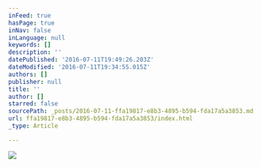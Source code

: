 ```yaml
---
inFeed: true
hasPage: true
inNav: false
inLanguage: null
keywords: []
description: ''
datePublished: '2016-07-11T19:49:26.203Z'
dateModified: '2016-07-11T19:34:55.015Z'
authors: []
publisher: null
title: ''
author: []
starred: false
sourcePath: _posts/2016-07-11-ffa19817-e8b3-4895-b594-fda17a5a3853.md
url: ffa19817-e8b3-4895-b594-fda17a5a3853/index.html
_type: Article

---
```

![](https://the-grid-user-content.s3-us-west-2.amazonaws.com/b1c88268-eb79-42be-872b-a192f6a7a5ad.jpg)